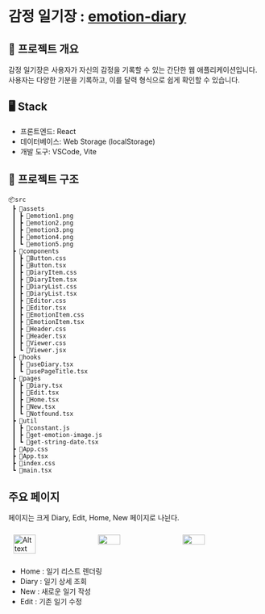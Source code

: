 # 감정 일기장 : [emotion-diary](https://jyundev.github.io/emotion-diary/)

## 📝 프로젝트 개요 

감정 일기장은 사용자가 자신의 감정을 기록할 수 있는 간단한 웹 애플리케이션입니다. 사용자는 다양한 기분을 기록하고, 이를 달력 형식으로 쉽게 확인할 수 있습니다. 

## 🖥️ Stack

- 프론트엔드: React
- 데이터베이스: Web Storage (localStorage)
- 개발 도구: VSCode, Vite

## 📁 프로젝트 구조

```
📦src
 ┣ 📂assets
 ┃ ┣ 📜emotion1.png
 ┃ ┣ 📜emotion2.png
 ┃ ┣ 📜emotion3.png
 ┃ ┣ 📜emotion4.png
 ┃ ┗ 📜emotion5.png
 ┣ 📂components
 ┃ ┣ 📜Button.css
 ┃ ┣ 📜Button.tsx
 ┃ ┣ 📜DiaryItem.css
 ┃ ┣ 📜DiaryItem.tsx
 ┃ ┣ 📜DiaryList.css
 ┃ ┣ 📜DiaryList.tsx
 ┃ ┣ 📜Editor.css
 ┃ ┣ 📜Editor.tsx
 ┃ ┣ 📜EmotionItem.css
 ┃ ┣ 📜EmotionItem.tsx
 ┃ ┣ 📜Header.css
 ┃ ┣ 📜Header.tsx
 ┃ ┣ 📜Viewer.css
 ┃ ┗ 📜Viewer.jsx
 ┣ 📂hooks
 ┃ ┣ 📜useDiary.tsx
 ┃ ┗ 📜usePageTitle.tsx
 ┣ 📂pages
 ┃ ┣ 📜Diary.tsx
 ┃ ┣ 📜Edit.tsx
 ┃ ┣ 📜Home.tsx
 ┃ ┣ 📜New.tsx
 ┃ ┗ 📜Notfound.tsx
 ┣ 📂util
 ┃ ┣ 📜constant.js
 ┃ ┣ 📜get-emotion-image.js
 ┃ ┗ 📜get-string-date.tsx
 ┣ 📜App.css
 ┣ 📜App.tsx
 ┣ 📜index.css
 ┗ 📜main.tsx

 ```

 ## 주요 페이지 
페이지는 크게 Diary, Edit, Home, New 페이지로 나뉜다.

 <div style="display: flex; justify-content: center;">
     <img src="https://jyundev.github.io/images/2024-10-19-emotion-diary/home.png" alt="Alt text" style="width: 30%; height: 40%; margin: 10px">
     <img src="https://jyundev.github.io/images/2024-10-19-emotion-diary/write.png" style="width: 30%; height: 40%; margin: 10px">
     <img src="https://jyundev.github.io/images/2024-10-19-emotion-diary/diary.png" style="width: 30%; height: 40%; margin: 10px">
</div>

- Home : 일기 리스트 렌더링
- Diary : 일기 상세 조회
- New : 새로운 일기 작성
- Edit : 기존 일기 수정

